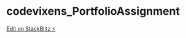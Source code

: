 # codevixens_PortfolioAssignment

[Edit on StackBlitz ⚡️](https://stackblitz.com/edit/web-platform-zkdnvx)